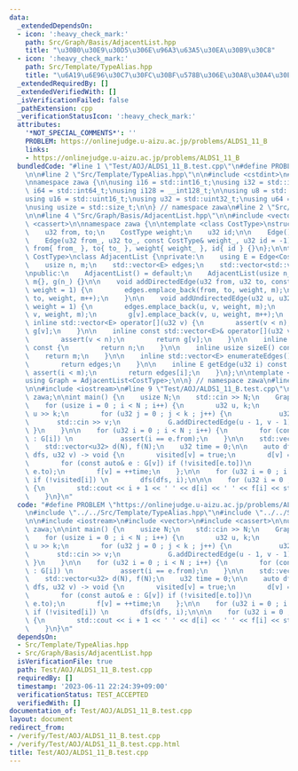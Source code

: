 ```yaml
---
data:
  _extendedDependsOn:
  - icon: ':heavy_check_mark:'
    path: Src/Graph/Basis/AdjacentList.hpp
    title: "\u30B0\u30E9\u30D5\u306E\u96A3\u63A5\u30EA\u30B9\u30C8"
  - icon: ':heavy_check_mark:'
    path: Src/Template/TypeAlias.hpp
    title: "\u6A19\u6E96\u30C7\u30FC\u30BF\u578B\u306E\u30A8\u30A4\u30EA\u30A2\u30B9"
  _extendedRequiredBy: []
  _extendedVerifiedWith: []
  _isVerificationFailed: false
  _pathExtension: cpp
  _verificationStatusIcon: ':heavy_check_mark:'
  attributes:
    '*NOT_SPECIAL_COMMENTS*': ''
    PROBLEM: https://onlinejudge.u-aizu.ac.jp/problems/ALDS1_11_B
    links:
    - https://onlinejudge.u-aizu.ac.jp/problems/ALDS1_11_B
  bundledCode: "#line 1 \"Test/AOJ/ALDS1_11_B.test.cpp\"\n#define PROBLEM \"https://onlinejudge.u-aizu.ac.jp/problems/ALDS1_11_B\"\
    \n\n#line 2 \"Src/Template/TypeAlias.hpp\"\n\n#include <cstdint>\n#include <cstddef>\n\
    \nnamespace zawa {\n\nusing i16 = std::int16_t;\nusing i32 = std::int32_t;\nusing\
    \ i64 = std::int64_t;\nusing i128 = __int128_t;\n\nusing u8 = std::uint8_t;\n\
    using u16 = std::uint16_t;\nusing u32 = std::uint32_t;\nusing u64 = std::uint64_t;\n\
    \nusing usize = std::size_t;\n\n} // namespace zawa\n#line 2 \"Src/Graph/Basis/AdjacentList.hpp\"\
    \n\n#line 4 \"Src/Graph/Basis/AdjacentList.hpp\"\n\n#include <vector>\n#include\
    \ <cassert>\n\nnamespace zawa {\n\ntemplate <class CostType>\nstruct Edge {\n\
    \    u32 from, to;\n    CostType weight;\n    u32 id;\n\n    Edge() = default;\n\
    \    Edge(u32 from_, u32 to_, const CostType& weight_, u32 id = -1)\n        :\
    \ from{ from_ }, to{ to_ }, weight{ weight_ }, id{ id } {}\n};\n\ntemplate <class\
    \ CostType>\nclass AdjacentList {\nprivate:\n    using E = Edge<CostType>;\n\n\
    \    usize n, m;\n    std::vector<E> edges;\n    std::vector<std::vector<E>> g;\n\
    \npublic:\n    AdjacentList() = default;\n    AdjacentList(usize n_) : n{ n_ },\
    \ m{}, g(n_) {}\n\n    void addDirectedEdge(u32 from, u32 to, const CostType&\
    \ weight = 1) {\n        edges.emplace_back(from, to, weight, m);\n        g[from].emplace_back(from,\
    \ to, weight, m++);\n    }\n\n    void addUndirectedEdge(u32 u, u32 v, const CostType&\
    \ weight = 1) {\n        edges.emplace_back(u, v, weight, m);\n        g[u].emplace_back(u,\
    \ v, weight, m);\n        g[v].emplace_back(v, u, weight, m++);\n    }\n\n   \
    \ inline std::vector<E> operator[](u32 v) {\n        assert(v < n);\n        return\
    \ g[v];\n    }\n\n    inline const std::vector<E>& operator[](u32 v) const {\n\
    \        assert(v < n);\n        return g[v];\n    }\n\n    inline usize sizeV()\
    \ const {\n        return n;\n    }\n\n    inline usize sizeE() const {\n    \
    \    return m;\n    }\n\n    inline std::vector<E> enumerateEdges() const {\n\
    \        return edges;\n    }\n\n    inline E getEdge(u32 i) const {\n       \
    \ assert(i < m);\n        return edges[i];\n    }\n};\n\ntemplate <class CostType>\n\
    using Graph = AdjacentList<CostType>;\n\n} // namespace zawa\n#line 5 \"Test/AOJ/ALDS1_11_B.test.cpp\"\
    \n\n#include <iostream>\n#line 9 \"Test/AOJ/ALDS1_11_B.test.cpp\"\n\nusing namespace\
    \ zawa;\n\nint main() {\n    usize N;\n    std::cin >> N;\n    Graph<u16> G(N);\n\
    \    for (usize i = 0 ; i < N ; i++) {\n        u32 u, k;\n        std::cin >>\
    \ u >> k;\n        for (u32 j = 0 ; j < k ; j++) {\n            u32 v;\n     \
    \       std::cin >> v;\n            G.addDirectedEdge(u - 1, v - 1);\n       \
    \ }\n    }\n\n    for (u32 i = 0 ; i < N ; i++) {\n        for (const auto& e\
    \ : G[i]) \n            assert(i == e.from);\n    }\n\n    std::vector<bool> visited(N);\n\
    \    std::vector<u32> d(N), f(N);\n    u32 time = 0;\n\n    auto dfs = [&](auto\
    \ dfs, u32 v) -> void {\n        visited[v] = true;\n        d[v] = ++time;\n\
    \        for (const auto& e : G[v]) if (!visited[e.to])\n            dfs(dfs,\
    \ e.to);\n        f[v] = ++time;\n    };\n\n    for (u32 i = 0 ; i < N ; i++)\
    \ if (!visited[i]) \n        dfs(dfs, i);\n\n\n    for (u32 i = 0 ; i < N ; i++)\
    \ {\n        std::cout << i + 1 << ' ' << d[i] << ' ' << f[i] << std::endl;\n\
    \    }\n}\n"
  code: "#define PROBLEM \"https://onlinejudge.u-aizu.ac.jp/problems/ALDS1_11_B\"\n\
    \n#include \"../../Src/Template/TypeAlias.hpp\"\n#include \"../../Src/Graph/Basis/AdjacentList.hpp\"\
    \n\n#include <iostream>\n#include <vector>\n#include <cassert>\n\nusing namespace\
    \ zawa;\n\nint main() {\n    usize N;\n    std::cin >> N;\n    Graph<u16> G(N);\n\
    \    for (usize i = 0 ; i < N ; i++) {\n        u32 u, k;\n        std::cin >>\
    \ u >> k;\n        for (u32 j = 0 ; j < k ; j++) {\n            u32 v;\n     \
    \       std::cin >> v;\n            G.addDirectedEdge(u - 1, v - 1);\n       \
    \ }\n    }\n\n    for (u32 i = 0 ; i < N ; i++) {\n        for (const auto& e\
    \ : G[i]) \n            assert(i == e.from);\n    }\n\n    std::vector<bool> visited(N);\n\
    \    std::vector<u32> d(N), f(N);\n    u32 time = 0;\n\n    auto dfs = [&](auto\
    \ dfs, u32 v) -> void {\n        visited[v] = true;\n        d[v] = ++time;\n\
    \        for (const auto& e : G[v]) if (!visited[e.to])\n            dfs(dfs,\
    \ e.to);\n        f[v] = ++time;\n    };\n\n    for (u32 i = 0 ; i < N ; i++)\
    \ if (!visited[i]) \n        dfs(dfs, i);\n\n\n    for (u32 i = 0 ; i < N ; i++)\
    \ {\n        std::cout << i + 1 << ' ' << d[i] << ' ' << f[i] << std::endl;\n\
    \    }\n}\n"
  dependsOn:
  - Src/Template/TypeAlias.hpp
  - Src/Graph/Basis/AdjacentList.hpp
  isVerificationFile: true
  path: Test/AOJ/ALDS1_11_B.test.cpp
  requiredBy: []
  timestamp: '2023-06-11 22:24:39+09:00'
  verificationStatus: TEST_ACCEPTED
  verifiedWith: []
documentation_of: Test/AOJ/ALDS1_11_B.test.cpp
layout: document
redirect_from:
- /verify/Test/AOJ/ALDS1_11_B.test.cpp
- /verify/Test/AOJ/ALDS1_11_B.test.cpp.html
title: Test/AOJ/ALDS1_11_B.test.cpp
---
```

